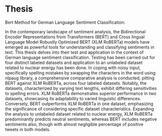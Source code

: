 # Thesis
Bert Method for German Language Sentiment Classification:

In the contemporary landscape of sentiment analysis, the Bidirectional Encoder Representations from Transformers (BERT) and Cross lingual Language Model Robustly Optimized BERT (XLM RoBERTa) models have emerged as powerful tools for understanding and classifying sentiments in text. This thesis delves into their test and application in the context of German language sentiment classification. Testing has been carried out for four distinct labeled datasets and application to an unlabeled dataset related to nuclear energy has been done. In coping with noisy input, specifically spelling mistakes by swapping the characters in the word using nlpaug library, a comprehensive comparative analysis is conducted, pitting BERT against XLM RoBERTa, across four labeled datasets. Notably, the datasets, characterized by varying text lengths, exhibit differing sensitivities to spelling errors. XLM RoBERTa demonstrates superior performance in two datasets, showcasing its adaptability to varied linguistic differences. Conversely, BERT outperforms XLM RoBERTa in one dataset, emphasizing the significance of considering specific dataset characteristics. Expanding the analysis to unlabeled dataset related to nuclear energy, XLM RoBERTa predominantly predicts neutral sentiments, whereas BERT includes negative sentiments also, though with almost negligible percentage of positive tweets in both models.

